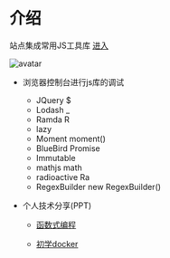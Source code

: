 
# 介绍

站点集成常用JS工具库 [进入](http://142m3f6461.picp.vip)

![avatar](http://142m3f6461.picp.vip/img/help.jpg)


 * 浏览器控制台进行js库的调试
	- JQuery $
	- Lodash _
	- Ramda R
	- lazy
	- Moment moment()
	- BlueBird Promise 
	- Immutable
	- mathjs math
	- radioactive Ra
	- RegexBuilder new RegexBuilder()

 * 个人技术分享(PPT) 

    - [函数式编程](http://142m3f6461.picp.vip/dist/FunctionalProgramming.html#slide=1)

    - [初学docker](http://142m3f6461.picp.vip/dist/docker-part1.html#slide=1)

